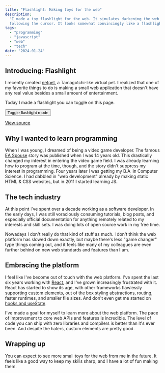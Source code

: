 ```yaml
---
title: "Flashlight: Making toys for the web"
description:
  "I made a toy flashlight for the web. It simulates darkening the web page and
  following the cursor. It looks somewhat convincingly like a flashlight. Enjoy!"
tags:
  - "programming"
  - "javascript"
  - "web"
  - "tech"
date: "2024-01-24"
---
```


<script
  type="module"
  src="/elements/wavebeem-toybox-flashlight.mjs"
></script>

## Introducing: Flashlight

I recently created [netpet](https://netpet.wavebeem.com/), a Tamagotchi-like
virtual pet. I realized that one of my favorite things to do is making a small
web application that doesn't have any real value besides a small amount of
entertainment.

Today I made a flashlight you can toggle on this page.

<wavebeem-toybox-flashlight>
  <button class="sage-button sage-primary">Toggle flashlight mode</button>
</wavebeem-toybox-flashlight>

[View source](/elements/wavebeem-toybox-flashlight.mjs)

## Why I wanted to learn programming

When I was young, I dreamed of being a video game developer. The famous
[EA Spouse](https://ea-spouse.livejournal.com/274.html) story was published when
I was 14 years old. This drastically changed my interest in entering the video
game field. I was already learning how to program at the time, though, and the
story didn't suppress my interest in programming. Four years later I was getting
my B.A. in Computer Science. I had dabbled in "web development" already by
making static HTML & CSS websites, but in 2011 I started learning JS.

## The tech industry

At this point I've spent over a decade working as a software developer. In the
early days, I was still voraciously consuming tutorials, blog posts, and
especially official documentation for anything remotely related to my interests
and skill sets. I was doing lots of open source work in my free time.

Nowadays I don't really do that kind of stuff as much. I don't think the web
platform has slowed down exactly, but maybe there's less "game changer" type
things coming out, and it feels like many of my colleagues are even further
behind on new web standards and features than I am.

## Embracing the platform

I feel like I've become out of touch with the web platform. I've spent the last
six years working with [React](https://react.dev/), and I've grown increasingly
frustrated with it. React has started to show its age, with other frameworks
flawlessly supporting
[custom elements](https://custom-elements-everywhere.com/), out of the box
styling abstractions, routing, faster runtimes, and smaller file sizes. And
don't even get me started on
[hooks and useState](/blog/2022/01/25/why-i-don-t-like-usestate/).

I've made a goal for myself to learn more about the web platform. The pace of
improvement to core web APIs and features is incredible. The level of code you
can ship with zero libraries and compilers is better than it's ever been. And
despite the haters, custom elements are pretty good.

## Wrapping up

You can expect to see more small toys for the web from me in the future. It
feels like a good way to keep my skills sharp, and I have a lot of fun making
them.
